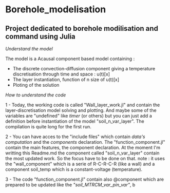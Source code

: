 # Borehole_modelisation
Project dedicated to borehole modilisation and command using Julia 
---

_Understand the model_ 

The model is a Acausal component based model containing : 
- The discrete convection-diffusion component giving a temperature discretisation through time and space : u(t)[x]
- The layer instantiation, function of n size of u(t)[x]
- Ploting of the solution


_How to understand the code_ 

1 - Today, the working code is called "Wall_layer_work.jl" and contain the layer-discretisation model solving and plotting. And maybe some of the variables are "undefined" like _timer_ (or others) but you can just add a definition before instantiation of the model "soil_n_var_layer". The compilation is quite long for the first run. 

2 - You can have acces to the "include files" which contain _data's computation_ and the _components_ declaration. The "function_component.jl" contain the main features, the component declaration. At the moment I'm writting this Readme.md the component called "soil_n_var_layer" contain the most updated work. So the focus have to be done on that. note : it uses the "wall_component" which is a serie of R-C-R-C-R (like a wall) and a component soil_temp which is a constant-voltage (temperature). 

3 - The code "function_component.jl" contain also @component which are prepared to be updated like the _"soil_MTRCM_var_pin_var"_, b
